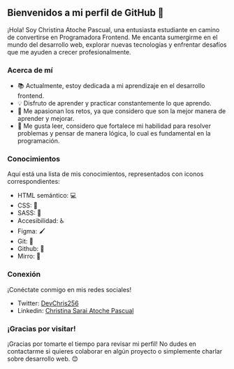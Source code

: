 ## Bienvenidos a mi perfil de GitHub 🌟

¡Hola! Soy Christina Atoche Pascual, una entusiasta estudiante en camino de convertirse en Programadora Frontend. Me encanta sumergirme en el mundo del desarrollo web, explorar nuevas tecnologías y enfrentar desafíos que me ayuden a crecer profesionalmente.

### Acerca de mí
- 📚 Actualmente, estoy dedicada a mi aprendizaje en el desarrollo frontend.
- 💡 Disfruto de aprender y practicar constantemente lo que aprendo.
- 🎯 Me apasionan los retos, ya que considero que son la mejor manera de aprender y mejorar.
- 📖 Me gusta leer, considero que fortalece mi habilidad para resolver problemas y pensar de manera lógica, lo cual es fundamental en la programación.

### Conocimientos
Aquí está una lista de mis conocimientos, representados con iconos correspondientes:

- HTML semántico: 💻
- CSS: 🎨
- SASS: 🎨
- Accesibilidad: ♿️
- Figma: 🖌️
- Git: 🌳
- Github: 🐙
- Mirro: 🔄

### Conexión
¡Conéctate conmigo en mis redes sociales!
- Twitter: [DevChris256](https://twitter.com/pascual_atoche)
- Linkedin: [Christina Sarai Atoche Pascual](https://www.linkedin.com/in/christina-pascual/)

### ¡Gracias por visitar!
¡Gracias por tomarte el tiempo para revisar mi perfil! No dudes en contactarme si quieres colaborar en algún proyecto o simplemente charlar sobre desarrollo web. 😊
